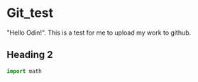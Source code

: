 # Git_test

"Hello Odin!". This is a test for me to upload my work to github.

## Heading 2

```Python
import math

```
